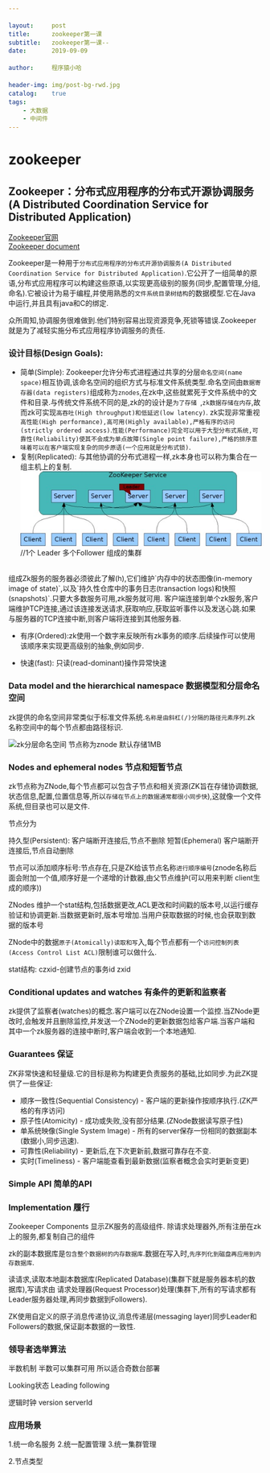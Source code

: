 ```yaml
---

layout:     post
title:      zookeeper第一课
subtitle:   zookeeper第一课--
date:       2019-09-09

author:     程序猿小哈

header-img: img/post-bg-rwd.jpg
catalog: 	true
tags:
    - 大数据
    - 中间件
---
```


# zookeeper

## Zookeeper：分布式应用程序的分布式开源协调服务 (A Distributed Coordination Service for Distributed Application)

[Zookeeper官网](http://zookeeper.apache.org/)<br>
[Zookeeper document](http://zookeeper.apache.org/doc/current/index.html) <br>

Zookeeper是一种用于`分布式应用程序的分布式开源协调服务(A Distributed Coordination Service for Distributed Application)`.它公开了一组简单的原语,分布式应用程序可以构建这些原语,以实现更高级别的服务(同步,配置管理,分组,命名).它被设计为易于编程,并使用熟悉的`文件系统目录树结构`的数据模型.它在Java中运行,并且具有java和C的绑定.

众所周知,协调服务很难做到.他们特别容易出现资源竞争,死锁等错误.Zookeeper就是为了减轻实施分布式应用程序协调服务的责任.

### 设计目标(Design Goals): 

+ 简单(Simple): Zookeeper允许分布式进程通过共享的分层`命名空间(name space)`相互协调,该命名空间的组织方式与标准文件系统类型.命名空间由`数据寄存器(data registers)`组成称为`znodes`,在zk中,这些就累死于文件系统中的文件和目录.与传统文件系统不同的是,zk的的设计是`为了存储
`,`zk数据存储在内存`,故而zk可实现`高吞吐(High throughput)和低延迟(low latency)`. zk实现非常重视`高性能(High performance),高可用(Highly available),严格有序的访问(strictly ordered access)`.`性能(Performance)完全可以用于大型分布式系统,可靠性(Reliability)使其不会成为单点故障(Single point failure),严格的排序意味着可以在客户端实现复杂的同步原语(一个应用就是分布式锁)`.
+ 复制(Replicated): 与其他协调的分布式进程一样,zk本身也可以称为集合在一组主机上的复制.
![zk01](/postImg/zk/zk01.png) 
//1个 Leader 多个Follower 组成的集群
<br>
组成Zk服务的服务器必须彼此了解(h),它们维护`内存中的状态图像(in-memory image of state)`,以及`持久性仓库中的事务日志(transaction logs)和快照(snapshots)`.只要大多数服务可用,zk服务就可用.
客户端连接到单个zk服务,客户端维护TCP连接,通过该连接发送请求,获取响应,获取监听事件以及发送心跳.如果与服务器的TCP连接中断,则客户端将连接到其他服务器.

+ 有序(Ordered):zk使用一个数字来反映所有zk事务的顺序.后续操作可以使用该顺序来实现更高级别的抽象,例如同步.

+ 快速(fast): 只读(read-dominant)操作异常快速

### Data model and the hierarchical namespace 数据模型和分层命名空间

zk提供的命名空间非常类似于标准文件系统.`名称是由斜杠(/)分隔的路径元素序列`.zk名称空间中的每个节点都由路径标识.

![zk分层命名空间](/postImg/zk/zk02.jpg)
节点称为znode 默认存储1MB 

### Nodes and ephemeral nodes 节点和短暂节点

zk节点称为ZNode,每个节点都可以包含子节点和相关资源(ZK旨在存储协调数据,状态信息,配置,位置信息等,所以`存储在节点上的数据通常都很小同步快`),这就像一个文件系统,但目录也可以是文件.


节点分为

持久型(Persistent): 客户端断开连接后,节点不删除
短暂(Ephemeral) 客户端断开连接后,节点自动删除  

节点可以添加顺序标号:节点存在,只是ZK给该节点名称`进行顺序编号`(znode名称后面会附加一个值,顺序好是一个递增的计数器,由父节点维护(可以用来判断 client生成的顺序))

ZNodes 维护一个stat结构,包括数据更改,ACL更改和时间戳的版本号,以运行缓存验证和协调更新.当数据更新时,版本号增加.当用户获取数据的时候,也会获取到数据的版本号

ZNode中的数据`原子(Atomically)读取和写`入,每个节点都有一个`访问控制列表(Access Control List ACL)`限制谁可以做什么.


stat结构:
czxid-创建节点的事务id zxid



### Conditional updates and watches 有条件的更新和监察者

zk提供了监察者(watches)的概念.客户端可以在ZNode设置一个监控.当ZNode更改时,会触发并且删除监控,并发送一个ZNode的更新数据包给客户端.当客户端和其中一个zk服务器的连接中断时,客户端会收到一个本地通知.







### Guarantees 保证
ZK非常快速和轻量级.它的目标是称为构建更负责服务的基础,比如同步.为此ZK提供了一些保证:

+ 顺序一致性(Sequential Consistency) - 客户端的更新操作按顺序执行.(ZK严格的有序访问)
+ 原子性(Atomicity) - 成功或失败,没有部分结果.(ZNode数据读写原子性)
+ 单系统映像(Single System Image) - 所有的server保存一份相同的数据副本(数据小,同步迅速).
+ 可靠性(Reliability) - 更新后,在下次更新前,数据可靠存在不变.
+ 实时(Timeliness) - 客户端能查看到最新数据(监察者概念会实时更新变更)

### Simple API 简单的API


### Implementation 履行

Zookeeper Components 显示ZK服务的高级组件. 除请求处理器外,所有注册在zk上的服务,都复制自己的组件


zk的副本数据库是`包含整个数据树的内存数据库`.数据在写入时,`先序列化到磁盘再应用到内存数据库`.

读请求,读取本地副本数据库(Replicated Database)(集群下就是服务器本机的数据库),写请求由 请求处理器(Request Processor)处理(集群下,所有的写请求都有Leader服务器处理,再同步数据到Followers).


ZK使用自定义的原子消息传递协议,消息传递层(messaging layer)同步Leader和Followers的数据,保证副本数据的一致性.


### 领导者选举算法 
 半数机制 半数可以集群可用 所以适合奇数台部署
 
 
 
 Looking状态
 Leading
 following
 
 逻辑时钟  version  serverId
 

### 应用场景

1.统一命名服务
2.统一配置管理
3.统一集群管理 

  






 
 
 
 
 
2.节点类型






 





